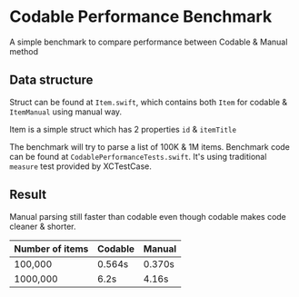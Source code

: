 # Codable Performance Benchmark
A simple benchmark to compare performance between Codable & Manual method

## Data structure
Struct can be found at `Item.swift`, which contains both `Item` for codable & `ItemManual` using manual way.

Item is a simple struct which has 2 properties `id` & `itemTitle`

The benchmark will try to parse a list of 100K & 1M items.
Benchmark code can be found at `CodablePerformanceTests.swift`. It's using traditional `measure` test provided by XCTestCase.

## Result
Manual parsing still faster than codable even though codable makes code cleaner & shorter.

| Number of items | Codable | Manual |
| --- | --- | --- |
| 100,000 | 0.564s | 0.370s|
| 1000,000 | 6.2s | 4.16s |





